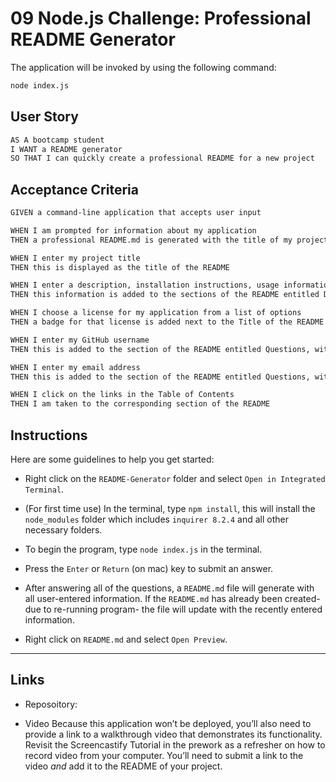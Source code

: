 # 09 Node.js Challenge: Professional README Generator

The application will be invoked by using the following command:

```bash
node index.js
```

## User Story

```md
AS A bootcamp student
I WANT a README generator
SO THAT I can quickly create a professional README for a new project
```

## Acceptance Criteria

```md
GIVEN a command-line application that accepts user input

WHEN I am prompted for information about my application
THEN a professional README.md is generated with the title of my project and sections entitled Description, Table of Contents, Installation, Usage, Contributing, Tests, Questions, and License

WHEN I enter my project title
THEN this is displayed as the title of the README

WHEN I enter a description, installation instructions, usage information, contribution guidelines, and test instructions
THEN this information is added to the sections of the README entitled Description, Installation, Usage, Contributing, and Tests

WHEN I choose a license for my application from a list of options
THEN a badge for that license is added next to the Title of the README and a notice is added to the section of the README entitled License that details which license the application is covered under

WHEN I enter my GitHub username
THEN this is added to the section of the README entitled Questions, with a link to my GitHub profile

WHEN I enter my email address
THEN this is added to the section of the README entitled Questions, with instructions on how to reach me with additional questions

WHEN I click on the links in the Table of Contents
THEN I am taken to the corresponding section of the README
```

## Instructions

Here are some guidelines to help you get started:

- Right click on the `README-Generator` folder and select `Open in Integrated Terminal`.

- (For first time use) In the terminal, type `npm install`, this will install the `node_modules` folder which includes `inquirer 8.2.4` and all other necessary folders.

- To begin the program, type `node index.js` in the terminal.

- Press the `Enter` or `Return` (on mac) key to submit an answer.

- After answering all of the questions, a `README.md` file will generate with all user-entered information. If the `README.md` has already been created- due to re-running program- the file will update with the recently entered information.

- Right click on `README.md` and select `Open Preview`.

---

## Links

- Reposoitory: 

- Video
  Because this application won’t be deployed, you’ll also need to provide a link to a walkthrough video that demonstrates its functionality. Revisit the Screencastify Tutorial in the prework as a refresher on how to record video from your computer. You’ll need to submit a link to the video _and_ add it to the README of your project.
